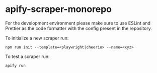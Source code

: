 # apify-scraper-monorepo

For the development environment please make sure to use ESLint and Prettier as the code formatter with the config present in the repository.

To initialize a new scraper run:

```
npm run init --template=<playwright|cheerio> --name=<xyz>
```

To test a scraper run:

```
apify run
```
